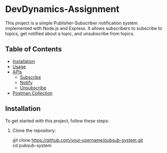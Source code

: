# DevDynamics-Assignment

This project is a simple Publisher-Subscriber notification system implemented with Node.js and Express. It allows subscribers to subscribe to topics, get notified about a topic, and unsubscribe from topics.

## Table of Contents

- [Installation](#installation)
- [Usage](#usage)
- [APIs](#apis)
  - [Subscribe](#subscribe)
  - [Notify](#notify)
  - [Unsubscribe](#unsubscribe)
- [Postman Collection](#postman-collection)

## Installation

To get started with this project, follow these steps:

1. Clone the repository:

   git clone https://github.com/your-username/pubsub-system.git  
   cd pubsub-system

